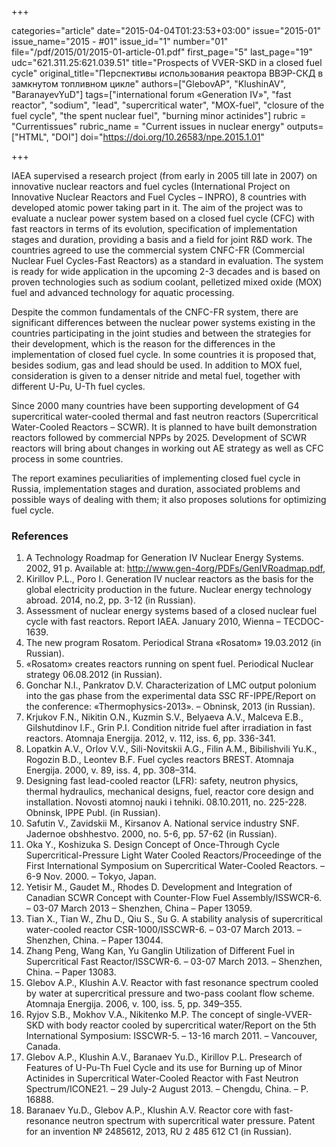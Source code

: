 +++

categories="article"
date="2015-04-04T01:23:53+03:00"
issue="2015-01"
issue_name="2015 - #01"
issue_id="1"
number="01"
file="/pdf/2015/01/2015-01-article-01.pdf"
first_page="5"
last_page="19"
udc="621.311.25:621.039.51"
title="Prospects of VVER-SKD in a closed fuel cycle"
original_title="Перспективы использования реактора ВВЭР-СКД в замкнутом топливном цикле"
authors=["GlebovAP", "KlushinAV", "BaranayevYuD"]
tags=["international forum «Generation IV»", "fast reactor", "sodium", "lead", "supercritical water", "MOX-fuel", "closure of the fuel cycle", "the spent nuclear fuel", "burning minor actinides"]
rubric = "Сurrentissues"
rubric_name = "Current issues in nuclear energy"
outputs=["HTML", "DOI"]
doi="https://doi.org/10.26583/npe.2015.1.01"

+++

IAEA supervised a research project (from early in 2005 till late in 2007) on innovative nuclear reactors and fuel cycles (International Project on Innovative Nuclear Reactors and Fuel Cycles – INPRO), 8 countries with developed atomic power taking part in it. The aim of the project was to evaluate a nuclear power system based on a closed fuel cycle (CFC) with fast reactors in terms of its evolution, specification of implementation stages and duration, providing a basis and a field for joint R&D work. The countries agreed to use the commercial system CNFC-FR (Commercial Nuclear Fuel Cycles-Fast Reactors) as a standard in evaluation. The system is ready for wide application in the upcoming 2-3 decades and is based on proven technologies such as sodium coolant, pelletized mixed oxide (МОХ) fuel and advanced technology for aquatic processing.

Despite the common fundamentals of the CNFC-FR system, there are significant differences between the nuclear power systems existing in the countries participating in the joint studies and between the strategies for their development, which is the reason for the differences in the implementation of closed fuel cycle. In some countries it is proposed that, besides sodium, gas and lead should be used. In addition to МОХ fuel, consideration is given to a denser nitride and metal fuel, together with different U-Pu, U-Th fuel cycles.

Since 2000 many countries have been supporting development of G4 supercritical water-cooled thermal and fast neutron reactors (Supercritical Water-Cooled Reactors – SCWR). It is planned to have built demonstration reactors followed by commercial NPPs by 2025. Development of SCWR reactors will bring about changes in working out AE strategy as well as CFC process in some countries.

The report examines peculiarities of implementing closed fuel cycle in Russia, implementation stages and duration, associated problems and possible ways of dealing with them; it also proposes solutions for optimizing fuel cycle.

### References

1. A Technology Roadmap for Generation IV Nuclear Energy Systems. 2002, 91 p. Available at: http://www.gen-4org/PDFs/GenIVRoadmap.pdf,
2. Kirillov P.L., Poro I. Generation IV nuclear reactors as the basis for the global electricity production in the future. Nuclear energy technology abroad. 2014, no.2, pp. 3-12 (in Russian).
3. Assessment of nuclear energy systems based of a closed nuclear fuel cycle with fast reactors. Report IAEA. January 2010, Wienna – TECDOC-1639.
4. The new program Rosatom. Periodical Strana «Rosatom» 19.03.2012 (in Russian).
5. «Rosatom» creates reactors running on spent fuel. Periodical Nuclear strategy 06.08.2012 (in Russian).
6. Gonchar N.I., Pankratov D.V. Characterization of LMC output polonium into the gas phase from the experimental data SSC RF-IPPE/Report on the conference: «Thermophysics-2013». – Obninsk, 2013 (in Russian).
7. Krjukov F.N., Nikitin O.N., Kuzmin S.V., Belyaeva A.V., Malceva E.B., Gilshutdinov I.F., Grin P.I. Condition nitride fuel after irradiation in fast reactors. Atomnaja Energija. 2012, v. 112, iss. 6, pp. 336-341.
8. Lopatkin A.V., Orlov V.V., Sili-Novitskii A.G., Filin A.M., Bibilishvili Yu.K., Rogozin B.D., Leontev B.F. Fuel cycles reactors BREST. Atomnaja Energija. 2000, v. 89, iss. 4, pp. 308–314.
9. Designing fast lead-cooled reactor (LFR): safety, neutron physics, thermal hydraulics, mechanical designs, fuel, reactor core design and installation. Novosti atomnoj nauki i tehniki. 08.10.2011, no. 225-228. Obninsk, IPPE Publ. (in Russian).
10. Safutin V., Zavidskii M., Kirsanov A. National service industry SNF. Jadernoe obshhestvo. 2000, no. 5-6, pp. 57-62 (in Russian).
11. Oka Y., Koshizuka S. Design Concept of Once-Through Cycle Supercritical-Pressure Light Water Cooled Reactors/Proceedinge of the First International Symposium on Supercritical Water-Cooled Reactors. – 6-9 Nov. 2000. – Tokyo, Japan.
12. Yetisir M., Gaudet M., Rhodes D. Development and Integration of Canadian SCWR Concept with Counter-Flow Fuel Assembly/ISSWCR-6. – 03-07 March 2013 – Shenzhen, China – Paper 13059.
13. Tian X., Tian W., Zhu D., Qiu S., Su G. A stability analysis of supercritical water-cooled reactor CSR-1000/ISSCWR-6. – 03-07 March 2013. – Shenzhen, China. – Paper 13044.
14. Zhang Peng, Wang Kan, Yu Ganglin Utilization of Different Fuel in Supercritical Fast Reactor/ISSCWR-6. – 03-07 March 2013. – Shenzhen, China. – Paper 13083.
15. Glebov A.P., Klushin A.V. Reactor with fast resonance spectrum cooled by water at supercritical pressure and two-pass coolant flow scheme. Atomnaja Energija. 2006, v. 100, iss. 5, pp. 349–355.
16. Ryjov S.B., Mokhov V.A., Nikitenko M.P. The concept of single-VVER-SKD with body reactor cooled by supercritical water/Report on the 5th International Symposium: ISSCWR-5. – 13-16 march 2011. – Vancouver, Canada.
17. Glebov A.P., Klushin A.V., Baranaev Yu.D., Kirillov P.L. Presearch of Features of U-Pu-Th Fuel Cycle and its use for Burning up of Minor Actinides in Supercritical Water-Cooled Reactor with Fast Neutron Spectrum/ICONE21. – 29 July-2 August 2013. – Chengdu, China. – P. 16888.
18. Baranaev Yu.D., Glebov A.P., Klushin A.V. Reactor core with fast-resonance neutron spectrum with supercritical water pressure. Patent for an invention № 2485612, 2013, RU 2 485 612 С1 (in Russian).